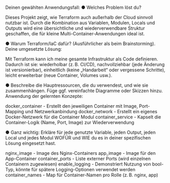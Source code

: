 Deinen gewählten Anwendungsfall: 
● Welches Problem löst du? 

Dieses Projekt zeigt, wie Terraform auch außerhalb der Cloud sinnvoll nutzbar ist. Durch die Kombination aus Variablen, Modulen, Locals und Outputs wird eine übersichtliche und wiederverwendbare Struktur geschaffen, die für kleine Multi-Container-Anwendungen ideal ist.

● Warum Terraform/IaC dafür? (Ausführlicher als beim Brainstorming). Deine umgesetzte Lösung: 

Mit Terraform kann ich meine gesamte Infrastruktur als Code definieren. Dadurch ist sie: wiederholbar (z. B. CI/CD), nachvollziehbar (jede Änderung ist versionierbar), einheitlich (keine „Handarbeit“ oder vergessene Schritte), leicht erweiterbar (neue Container, Volumes usw.).


● Beschreibe die Hauptressourcen, die du verwendest, und wie sie zusammenhängen. Füge ggf. vereinfachte Diagramme oder Skizzen hinzu. 
Anwendung der gelernten Konzepte: 

docker_container - Erstellt den jeweiligen Container mit Image, Port-Mapping und Netzwerkanbindung
docker_network - Erstellt ein eigenes Docker-Netzwerk für die Container
Modul container_service - Kapselt die Container-Logik (Name, Port, Image) zur Wiederverwendung

● Ganz wichtig: Erkläre für jede genutzte Variable, jeden Output, jeden Local und jedes Modul WOFÜR und WIE du es in deiner spezifischen Lösung eingesetzt hast. 

nginx_image - Image des Nginx-Containers
app_image - Image für den App-Container
container_ports - Liste externer Ports (wird einzelnen Containern zugewiesen)
enable_logging - Demonstriert Nutzung von bool-Typ, könnte für spätere Logging-Optionen verwendet werden
container_names - Map für Container-Namen pro Rolle (z. B. nginx, app)

